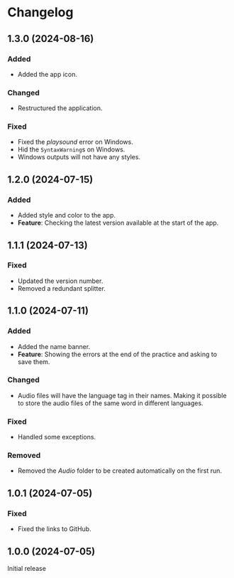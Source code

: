 # Changelog

## 1.3.0 (2024-08-16)

### Added

- Added the app icon.

### Changed

- Restructured the application.

### Fixed

- Fixed the *playsound* error on Windows.
- Hid the `SyntaxWarning`s on Windows.
- Windows outputs will not have any styles.

## 1.2.0 (2024-07-15)

### Added

- Added style and color to the app.
- **Feature**: Checking the latest version available at the start of the app.

## 1.1.1 (2024-07-13)

### Fixed

- Updated the version number.
- Removed a redundant splitter.

## 1.1.0 (2024-07-11)

### Added

- Added the name banner.
- **Feature**: Showing the errors at the end of the practice and asking to save them.

### Changed

- Audio files will have the language tag in their names. Making it possible to store the audio files of the same word in different languages.

### Fixed

- Handled some exceptions.

### Removed

- Removed the *Audio* folder to be created automatically on the first run.

## 1.0.1 (2024-07-05)

### Fixed

- Fixed the links to GitHub.

## 1.0.0 (2024-07-05)

Initial release
